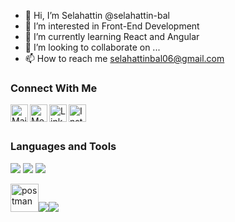 - 👋 Hi, I’m Selahattin @selahattin-bal
- 👀 I’m interested in Front-End Development
- 🌱 I’m currently learning React and Angular
- 💞️ I’m looking to collaborate on ...
- 📫 How to reach me selahattinbal06@gmail.com

### Connect With Me
[<img align="left" alt="Mail" width="28px" src="http://unyecicekcilik.com/image/data/HESAP%20NO/4cbMAkXXi.png" />][email]
[<img align="left" alt="Medium" width="28px" src="https://play-lh.googleusercontent.com/hB9t3Z-mi284_49HA3nAuhO-W5Cyhje7r2P9McdgORoVCd-0SV54c12NMQWLHnqALw" />][medium]
[<img align="left" alt="LinkedIn" width="28px" src="https://cdn-icons-png.flaticon.com/512/174/174857.png" />][linkedin]
[<img align="left" alt="Instagram" width="28px" src="https://upload.wikimedia.org/wikipedia/commons/e/e7/Instagram_logo_2016.svg" />][instagram]
<br />
<br />

### Languages and Tools

<img src="https://img.icons8.com/color/48/000000/javascript.png"/>
<img src="https://img.icons8.com/color/48/000000/html-5.png"/> 
<img src="https://img.icons8.com/color/48/000000/css3.png"/>


<img src="https://www.vectorlogo.zone/logos/getpostman/getpostman-icon.svg" alt="postman" width="45" height="45"/><img src="https://img.icons8.com/color/48/000000/figma--v1.png"/><img src="https://img.icons8.com/color/48/000000/visual-studio-code-2019.png"/>


[linkedin]: https://www.linkedin.com/in/selahattin-bal/
[github]: https://github.com/selahattin-bal
[instagram]: https://www.instagram.com/bal_se
[medium]: https://medium.com/@selahattinbal06
[email]: mailto:selahattinbal06@gmail.com
